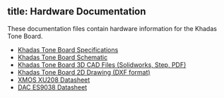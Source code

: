 title: Hardware Documentation
---

These documentation files contain hardware information for the Khadas Tone Board.

* [Khadas Tone Board Specifications](https://dl.khadas.com/Hardware/ToneBoard/Specs/Tone_Board_Specs.pdf)
* [Khadas Tone Board Schematic](https://dl.khadas.com/Hardware/ToneBoard/Schematic/Tone_V13%20SCH.pdf)
* [Khadas Tone Board 3D CAD Files (Solidworks, Step, PDF)](https://dl.khadas.com/Hardware/ToneBoard/Cad/Tone%20Board%20v13%20CAD%20Files%20(SLDWRKS,%20STP,%20PDF).zip)
* [Khadas Tone Board  2D Drawing (DXF format)](https://dl.khadas.com/Hardware/ToneBoard/DXF/Tone_V13_DXF.dxf)
* [XMOS XU208 Datasheet](https://dl.khadas.com/Hardware/ToneBoard/Datasheet/XU208-128-QF48%20Datasheet.pdf)
* [DAC ES9038 Datasheet](https://dl.khadas.com/Hardware/ToneBoard/Datasheet/ES-ES9038Q2M-DAC%20Datasheet.pdf)

